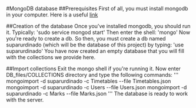 #MongoDB database
##Prerequisites
First of all, you must install mongodb in your computer. Here is a useful [link]( https://docs.mongodb.com/manual/installation/)

##Creation of the database
Once you've installed mongodb, you should run it. Typically:
'sudo service mongod start'
Then enter the shell:
'mongo'
Now you're ready to create a db. So then, you must create a db named suparurdinado (which will be the database of this project) by typing:
'use suparurdinado'
You have now created an empty database that you will fill with the collections we provide here.

##Import collections
Exit the mongo shell if you're running it. Now enter DB_files/COLLECTIONS directory and type the following commands:
'''
mongoimport -d suparurdinado -c Timetables --file Timetables.json
mongoimport -d suparurdinado -c Users --file Users.json
mongoimport -d suparurdinado -c Marks --file Marks.json
'''
The database is ready to work with the server.
